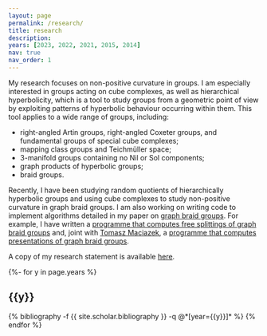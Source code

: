 ```yaml
---
layout: page
permalink: /research/
title: research
description:
years: [2023, 2022, 2021, 2015, 2014]
nav: true
nav_order: 1
---
```


My research focuses on non-positive curvature in groups. I am especially interested in groups acting on cube complexes, as well as hierarchical hyperbolicity, which is a tool to study groups from a geometric point of view by exploiting patterns of hyperbolic behaviour occurring within them. This tool applies to a wide range of groups, including:

- right-angled Artin groups, right-angled Coxeter groups, and fundamental groups of special cube complexes;
- mapping class groups and Teichmüller space;
- 3-manifold groups containing no Nil or Sol components;
- graph products of hyperbolic groups;
- braid groups.

Recently, I have been studying random quotients of hierarchically hyperbolic groups and using cube complexes to study non-positive curvature in graph braid groups. I am also working on writing code to implement algorithms detailed in my paper on [graph braid groups](https://arxiv.org/pdf/2209.03860.pdf). For example, I have written a [programme that computes free splittings of graph braid groups](https://github.com/danberlyne/graph-braid-splitter) and, joint with [Tomasz Maciazek](https://research-information.bris.ac.uk/en/persons/tomasz-maciazek), a [programme that computes presentations of graph braid groups](https://github.com/danberlyne/graph-braid-presenter).

A copy of my research statement is available [here](/assets/pdf/Research_statement.pdf).

<!-- _pages/publications.md -->
<div class="publications">

{%- for y in page.years %}
  <h2 class="year">{{y}}</h2>
  {% bibliography -f {{ site.scholar.bibliography }} -q @*[year={{y}}]* %}
{% endfor %}

</div>
